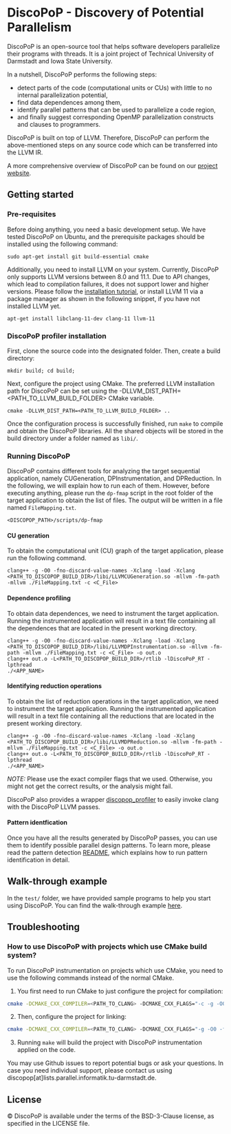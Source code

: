 # DiscoPoP - Discovery of Potential Parallelism
DiscoPoP is an open-source tool that helps software developers parallelize their programs with threads. It is a joint project of Technical University of Darmstadt and Iowa State University. 

In a nutshell, DiscoPoP performs the following steps:
* detect parts of the code (computational units or CUs) with little to no internal parallelization potential,
* find data dependences among them,
* identify parallel patterns that can be used to parallelize a code region,
* and finally suggest corresponding OpenMP parallelization constructs and clauses to programmers.

DiscoPoP is built on top of LLVM. Therefore, DiscoPoP can perform the above-mentioned steps on any source code which can be transferred into the LLVM IR.

A more comprehensive overview of DiscoPoP can be found on our [project website](http://www.discopop.org/).

## Getting started
### Pre-requisites
Before doing anything, you need a basic development setup. We have tested DiscoPoP on Ubuntu, and the prerequisite packages should be installed using the following command:

	sudo apt-get install git build-essential cmake

Additionally, you need to install LLVM on your system. Currently, DiscoPoP only supports LLVM versions between 8.0 and 11.1. Due to API changes, which lead to compilation failures, it does not support lower and higher versions. Please follow the [installation tutorial](https://llvm.org/docs/GettingStarted.html), or install LLVM 11 via a package manager as shown in the following snippet, if you have not installed LLVM yet.

    apt-get install libclang-11-dev clang-11 llvm-11

### DiscoPoP profiler installation
First, clone the source code into the designated folder. Then, create a build directory:

	mkdir build; cd build;

Next, configure the project using CMake. The preferred LLVM installation path for DiscoPoP can be set using the -DLLVM_DIST_PATH=<PATH_TO_LLVM_BUILD_FOLDER> CMake variable.

	cmake -DLLVM_DIST_PATH=<PATH_TO_LLVM_BUILD_FOLDER> ..

Once the configuration process is successfully finished, run `make` to compile and obtain the DiscoPoP libraries. All the shared objects will be stored in the build directory under a folder named as `libi/`.


### Running DiscoPoP
DiscoPoP contains different tools for analyzing the target sequential application, namely CUGeneration, DPInstrumentation, and DPReduction. In the following, we will explain how to run each of them. However, before executing anything, please run the `dp-fmap` script in the root folder of the target application to obtain the list of files. The output will be written in a file named `FileMapping.txt`.

	<DISCOPOP_PATH>/scripts/dp-fmap

#### CU generation 
To obtain the computational unit (CU) graph of the target application, please run the following command.

	clang++ -g -O0 -fno-discard-value-names -Xclang -load -Xclang <PATH_TO_DISCOPOP_BUILD_DIR>/libi/LLVMCUGeneration.so -mllvm -fm-path -mllvm ./FileMapping.txt -c <C_File>

#### Dependence profiling
To obtain data dependences, we need to instrument the target application. Running the instrumented application will result in a text file containing all the dependences that are located in the present working directory.

	clang++ -g -O0 -fno-discard-value-names -Xclang -load -Xclang <PATH_TO_DISCOPOP_BUILD_DIR>/libi/LLVMDPInstrumentation.so -mllvm -fm-path -mllvm ./FileMapping.txt -c <C_File> -o out.o
	clang++ out.o -L<PATH_TO_DISCOPOP_BUILD_DIR>/rtlib -lDiscoPoP_RT -lpthread
	./<APP_NAME>

#### Identifying reduction operations
To obtain the list of reduction operations in the target application, we need to instrument the target application. Running the instrumented application will result in a text file containing all the reductions that are located in the present working directory.

	clang++ -g -O0 -fno-discard-value-names -Xclang -load -Xclang <PATH_TO_DISCOPOP_BUILD_DIR>/libi/LLVMDPReduction.so -mllvm -fm-path -mllvm ./FileMapping.txt -c <C_File> -o out.o
	clang++ out.o -L<PATH_TO_DISCOPOP_BUILD_DIR>/rtlib -lDiscoPoP_RT -lpthread
	./<APP_NAME>
	
*NOTE:* Please use the exact compiler flags that we used. Otherwise, you might not get the correct results, or the analysis might fail.

DiscoPoP also provides a wrapper [discopop_profiler](discopop_profiler/README.md) to
easily invoke clang with the DiscoPoP LLVM passes.

#### Pattern identfication
Once you have all the results generated by DiscoPoP passes, you can use them to identify possible parallel design patterns. To learn more, please read the pattern detection [README](/discopop_explorer/README.md), which explains how to run pattern identification in detail.

## Walk-through example
In the `test/` folder, we have provided sample programs to help you start using DiscoPoP. You can find the walk-through example [here](/docs/DPTutorial.md).

## Troubleshooting
### How to use DiscoPoP with projects which use CMake build system?
To run DiscoPoP instrumentation on projects which use CMake, you need to use the following commands instead of the normal CMake.
1. You first need to run CMake to just configure the project for compilation:
```bash
cmake -DCMAKE_CXX_COMPILER=<PATH_TO_CLANG> -DCMAKE_CXX_FLAGS="-c -g -O0 -fno-discard-value-names -Xclang -load -Xclang <PATH_TO_DISCOPOP_BUILD_FOLDER>/libi/LLVMDPInstrumentation.so -mllvm -fm-path -mllvm <PATH_TO_FILE_MAPPING>"
```
2. Then, configure the project for linking:
```bash
cmake -DCMAKE_CXX_COMPILER=<PATH_TO_CLANG> -DCMAKE_CXX_FLAGS="-g -O0 -fno-discard-value-names -Xclang -load -Xclang <PATH_TO_DISCOPOP_BUILD_FOLDER>/libi/LLVMDPInstrumentation.so -mllvm -fm-path -mllvm <PATH_TO_FILE_MAPPING>" -DCMAKE_CXX_STANDARD_LIBRARIES="-L<PATH_TO_DISCOPOP_BUILD_FOLDER>/rtlib -lDiscoPoP_RT -lpthread" .
```
3. Running `make` will build the project with DiscoPoP instrumentation applied on the code.

You may use Github issues to report potential bugs or ask your questions. In case you need individual support, please contact us using discopop[at]lists.parallel.informatik.tu-darmstadt.de.

## License
© DiscoPoP is available under the terms of the BSD-3-Clause license, as specified in the LICENSE file.
